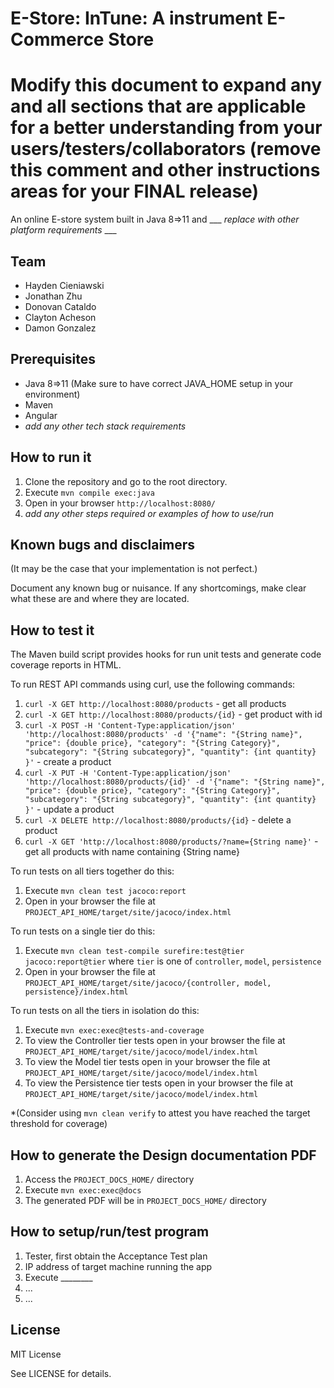 # E-Store: InTune: A instrument E-Commerce Store
# Modify this document to expand any and all sections that are applicable for a better understanding from your users/testers/collaborators (remove this comment and other instructions areas for your FINAL release)

An online E-store system built in Java 8=>11 and ___ _replace with other platform requirements_ ___
  
## Team

- Hayden Cieniawski
- Jonathan Zhu
- Donovan Cataldo 
- Clayton Acheson
- Damon Gonzalez


## Prerequisites

- Java 8=>11 (Make sure to have correct JAVA_HOME setup in your environment)
- Maven
- Angular
-  _add any other tech stack requirements_


## How to run it

1. Clone the repository and go to the root directory.
2. Execute `mvn compile exec:java`
3. Open in your browser `http://localhost:8080/`
4.  _add any other steps required or examples of how to use/run_

## Known bugs and disclaimers
(It may be the case that your implementation is not perfect.)

Document any known bug or nuisance.
If any shortcomings, make clear what these are and where they are located.

## How to test it

The Maven build script provides hooks for run unit tests and generate code coverage
reports in HTML.

To run REST API commands using curl, use the following commands:

1. `curl -X GET http://localhost:8080/products` - get all products
2. `curl -X GET http://localhost:8080/products/{id}` - get product with id
3. `curl -X POST -H 'Content-Type:application/json' 'http://localhost:8080/products' -d '{"name": "{String name}", "price": {double price}, "category": "{String Category}", "subcategory": "{String subcategory}", "quantity": {int quantity} }'` - create a product
4. `curl -X PUT -H 'Content-Type:application/json' 'http://localhost:8080/products/{id}' -d '{"name": "{String name}", "price": {double price}, "category": "{String Category}", "subcategory": "{String subcategory}", "quantity": {int quantity} }'` - update a product
5. `curl -X DELETE http://localhost:8080/products/{id}` - delete a product
6. `curl -X GET 'http://localhost:8080/products/?name={String name}'` - get all products with name containing {String name}

To run tests on all tiers together do this:

1. Execute `mvn clean test jacoco:report`
2. Open in your browser the file at `PROJECT_API_HOME/target/site/jacoco/index.html`

To run tests on a single tier do this:

1. Execute `mvn clean test-compile surefire:test@tier jacoco:report@tier` where `tier` is one of `controller`, `model`, `persistence`
2. Open in your browser the file at `PROJECT_API_HOME/target/site/jacoco/{controller, model, persistence}/index.html`

To run tests on all the tiers in isolation do this:

1. Execute `mvn exec:exec@tests-and-coverage`
2. To view the Controller tier tests open in your browser the file at `PROJECT_API_HOME/target/site/jacoco/model/index.html`
3. To view the Model tier tests open in your browser the file at `PROJECT_API_HOME/target/site/jacoco/model/index.html`
4. To view the Persistence tier tests open in your browser the file at `PROJECT_API_HOME/target/site/jacoco/model/index.html`

*(Consider using `mvn clean verify` to attest you have reached the target threshold for coverage)
  
  
## How to generate the Design documentation PDF

1. Access the `PROJECT_DOCS_HOME/` directory
2. Execute `mvn exec:exec@docs`
3. The generated PDF will be in `PROJECT_DOCS_HOME/` directory


## How to setup/run/test program 
1. Tester, first obtain the Acceptance Test plan
2. IP address of target machine running the app
3. Execute ________
4. ...
5. ...

## License

MIT License

See LICENSE for details.
